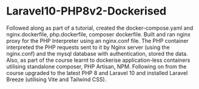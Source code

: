 # Laravel10-PHP8v2-Dockerised
Followed along as part of a tutorial, created the docker-compose.yaml and nginx.dockerfile, php.dockerfile, composer dockerfile.
Built and ran nginx proxy for the PHP Interpreter using an nginx.conf file.
The PHP container interpreted the PHP requests sent to it by Nginx server (using the nginx.conf) and the mysql database with authentication, stored the data.
Also, as part of the course learnt to dockerise application-less containers utilising standalone composer, PHP Artisan, NPM.
Following on from the course upgraded to the latest PHP 8 and Laravel 10 and installed Laravel Breeze (utilising Vite and Tailwind CSS).
